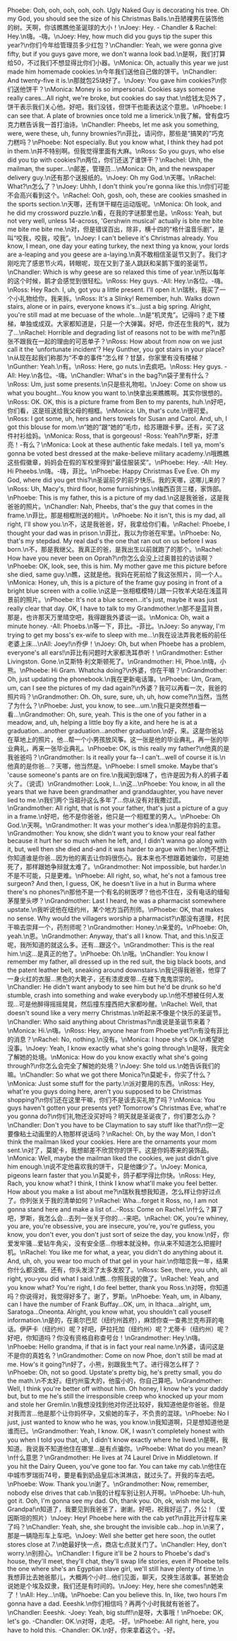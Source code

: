 Phoebe: Ooh, ooh, ooh, ooh, ooh. Ugly Naked Guy is decorating his tree. Oh my God, you should see the size of his Christmas Balls.\n丑陋裸男在装饰他的树。天啊，你该瞧瞧他圣诞球的大小！\nJoey: Hey. - Chandler & Rachel: Hey.\n嗨。-嗨。\nJoey: Hey, how much did you guys tip the super this year?\n你们今年给管理员多少红包？\nChandler: Yeah, we were gonna give fifty, but if you guys gave more, we don't wanna look bad.\n是啊，我们打算给50，不过我们不想显得比你们小器。\nMonica: Oh, actually this year we just made him homemade cookies.\n今年我们送他自己做的饼干。\nChandler: And twenty-five it is.\n那就包25块好了。\nJoey: You gave him cookies?\n你们送他饼干？\nMonica: Money is so impersonal. Cookies says someone really cares...All right, we're broke, but cookies do say that.\n给钱太见外了，饼干表示我们关心他。好吧，我们没钱，但饼干也能表达这个意思。\nPhoebe: I can see that. A plate of brownies once told me a limerick.\n我了解。曾有盘巧克力糕告诉我一首打油诗。\nChandler: Pheebs, let me ask you something, were, were these, uh, funny brownies?\n菲比，请问你，那些是“搞笑的”巧克力糕吗？\nPhoebe: Not especially. But you know what, I think they had pot in them.\n并不特别啊。但我觉得里面有大麻。\nRoss: So you guys, who else did you tip with cookies?\n两位，你们还送了谁饼干？\nRachel: Uhh, the mailman, the super...\n邮差，管理员…\nMonica: Oh, and the newspaper delivery guy.\n还有那个送报纸的。\nJoey: Oh my God.\n天哪。\nRachel: What?\n怎么了？\nJoey: Uhhh, I don't think you're gonna like this.\n你们可能不会高兴看到这个。\nRachel: Ooh, gosh, ooh, these are cookies smashed in the sports section.\n天哪，还有饼干糊在运动版呢。\nMonica: Oh look, and he did my crossword puzzle.\n看，在我的字谜那里也是。\nRoss: Yeah, but not very well, unless 14-across, 'Gershwin musical' actually is bite me bite me bite me bite me.\n对，但是错误百出，除非，横十四的“格什温音乐剧”，是叫“咬我，咬我，咬我”。\nJoey: I can't believe it's Christmas already. You know, I mean, one day your eating turkey, the next thing ya know, your lords are a-leaping and you geese are a-laying.\n真不敢相信圣诞节又到了。我们才刚吃完了感恩节火鸡，转眼呢，现在又到了圣人跳跃和呆鹅下蛋的圣诞节。\nChandler: Which is why geese are so relaxed this time of year.\n所以每年的这个时候，鹅才会感觉到很轻松。\nRoss: Hey guys. -All: Hey.\n各位。-嗨。\nRoss: Hey Rach. I, uh, got you a little present. I'll open it.\n瑞秋，我买了一个小礼物给你，我来拆。\nRoss: It's a Slinky! Remember, huh. Walks down stairs, alone or in pairs, everyone knows it's...just a big spring. Alright, you're still mad at me becuase of the whole...\n是“机灵鬼”。记得吗？走下楼梯，单独或成双。大家都知道是，只是一个大弹簧。好吧，你还在生我的气，就为了...\nRachel: Horrible and degrading list of reasons not to be with me?\n那张不跟我在一起的理由的可恶单子？\nRoss: How about from now on we just call it the 'unfortunate incident'? Hey Gunther, you got stairs in your place?\n从现在起我们称那为“不幸的事件”怎么样？甘瑟，你家里有没有楼梯？\nGunther: Yeah.\n有。\nRoss: Here, go nuts.\n去疯吧。\nRoss: Hey guys. -All: Hey.\n各位。-嗨。\nChandler: What's in the bag?\n袋子里有什么？\nRoss: Um, just some presents.\n只是些礼物啦。\nJoey: Come on show us what you bought...You know you want to.\n快拿出来瞧瞧啊。其实你很想的。\nRoss: OK. OK, this is a picture frame from Ben to my parents, huh.\n好吧，你们看，这是班送给我父母的相框。\nMonica: Uh, that's cute.\n很可爱。\nRoss: I got some, uh, hers and hers towels for Susan and Carol. And, uh, I got this blouse for mom.\n“她的”跟“她的”毛巾，给苏珊跟卡萝。还有，买了这件衬衫给妈。\nMonica: Ross, that is gorgeous! -Ross: Yeah?\n罗斯，好漂亮！-有么？\nMonica: Look at these authentic fake medals. I tell ya, mom's gonna be voted best dressed at the make-believe military academy.\n哦瞧瞧这些假徽章，妈妈会在假的军校里得到“最佳服装奖”。\nPhoebe: Hey. -All: Hey. Hi Pheebs.\n嗨。-嗨，菲比。\nPhoebe: Happy Christmas Eve Eve. Oh my God, where did you get this?\n圣诞前夕的前夕快乐。我的天哪，这哪儿来的？\nRoss: Uh, Macy's, third floor, home furnishings.\n梅西百货三楼，家饰部。\nPhoebe: This is my father, this is a picture of my dad.\n这是我爸爸，这是我爸爸的照片。\nChandler: Nah, Pheebs, that's the guy that comes in the frame.\n菲比，那是相框附送的相片。\nPhoebe: No it isn't, this is my dad, all right, I'll show you.\n不，这是我爸爸，好，我拿给你们看。\nRachel: Phoebe, I thought your dad was in prison.\n菲比，我以为你爸在牢里。\nPhoebe: No, that's my stepdad. My real dad's the one that ran out on us before I was born.\n不，那是我继父。我真正的爸，是我出生以前就跑了的那个。\nRachel: How have you never been on Oprah?\n你怎么会没上过奥普拉的访谈啊？\nPhoebe: OK, look, see, this is him. My mother gave me this picture before she died, same guy.\n瞧，这就是他。我妈在死前给了我这张照片，同一个人。\nMonica: Honey, uh, this is a picture of the frame guy posing in front of a bright blue screen with a collie.\n这是一张相框模特儿跟一只牧羊犬站在浅蓝背景前的照片。\nPhoebe: It's not a blue screen...it's just, maybe it was just really clear that day. OK, I have to talk to my Grandmother.\n那不是蓝背景，那是，也许那天万里晴空吧，我得跟我外婆谈一谈。\nMonica: Oh, wait a minute honey. -All: Phoebs.\n等一下，菲比。-菲比。\nJoey: So anyway, I'm trying to get my boss's ex-wife to sleep with me...\n我在设法弄我老板的前任老婆上床...\nAll: Joey!\n乔伊！\nJoey: Oh, but when Phoebe has a problem, everyone's all ears!\n菲比有问题时大家都洗耳恭听！\nGrandmother: Esther Livingston. Gone.\n艾斯特·利文斯顿死了。\nGrandmother: Hi, Phoe.\n嗨，小熊。\nPhoebe: Hi Gram. Whatcha doing?\n外婆，你在干嘛？\nGrandmother: Oh, just updating the phonebook.\n我在更新电话簿。\nPhoebe: Um, Gram, um, can I see the pictures of my dad again?\n外婆？我可以再看一次，我爸的照片吗？\nGrandmother: Oh. Oh, sure, sure, uh, uh, how come?\n当然，当然了为什么？\nPhoebe: Just, you know, to see...um.\n我只是突然想看一看...\nGrandmother: Oh, sure, yeah. This is the one of you father in a meadow, and, uh, helping a little boy fly a kite, and here he is at a graduation...another graduation...another graduation.\n好，来。这是你爸站在草地上的照片，他…帮一个小男孩放风筝。这一张是他的毕业典礼，再一张的毕业典礼，再来一张毕业典礼。\nPhoebe: OK, is this really my father?\n他真的是我爸爸吗？\nGrandmother: Is it really your fa--I can't...well of course it is.\n他真的是你爸…？天哪，他当然是。\nPhoebe: I smell smoke. Maybe that's 'cause someone's pants are on fire.\n我闻到烟味了，也许是因为有人的裤子着火了。（说谎）\nGrandmother: Look, I...\n这...\nPhoebe: You know, in all the years that we have been grandmather and granddaughter, you have never lied to me.\n我们两个当祖孙这么多年了…你从没有对我撒过谎。\nGrandmother: All right, that is not your father, that's just a picture of a guy in a frame.\n好吧，他不是你爸爸，他只是一个相框里的男人。\nPhoebe: Oh God.\n天啊。\nGrandmother: It was your mother's idea.\n那是你妈的主意。\nGrandmother: You know, she didn't want you to know your real father because it hurt her so much when he left, and, I didn't wanna go along with it, but, well then she died and-and it was harder to argue with her.\n她不想让你知道谁是你爸…因为他的离去让你妈很伤心。我本来也不想跟着她骗你，可是她死了，那样跟她争辩就太难了。\nGrandmother: Not impossible, but harder.\n不是不可能，只是更难。\nPhoebe: All right, so, what, he's not a famous tree surgeon? And then, I guess, OK, he doesn't live in a hut in Burma where there's no phones?\n那他不是一个有名的树医啰？他也不住在，没有电话的缅甸茅屋里头啰？\nGrandmother: Last I heard, he was a pharmacist somewhere upstate.\n我听说他在纽约州，某个地方当药剂师。\nPhoebe: OK, that makes no sense. Why would the villagers worship a pharmacist?\n那没有道理，村民干嘛去崇拜一个，药剂师呢？\nGrandmother: Honey.\n亲爱的。\nPhoebe: Oh, yeah.\n恩。\nGrandmother: Anyway, that's all I know. That, and this.\n反正呢，我所知道的就这么多。还有…跟这个。\nGrandmother: This is the real him.\n这…是真正的他了。\nPhoebe: Oh.\n哦。\nChandler: You know I remember my father, all dressed up in the red suit, the big black boots, and the patent leather belt, sneaking around downstairs.\n我记得我爸爸，他穿了一身火红的衣服…黑色的大靴子，还有漆皮皮带…在楼下鬼鬼崇崇的。\nChandler: He didn't want anybody to see him but he'd be drunk so he'd stumble, crash into something and wake everybody up.\n他不想被任何人发现…可是他醉得摇摇晃晃，然后撞东撞西把大家都吵醒。\nRachel: Well, that doesn't sound like a very merry Christmas.\n听起来不像是个快乐的圣诞节。\nChandler: Who said anything about Christmas?\n谁说是圣诞节来着？\nMonica: Hi.\n嗨。\nRoss: Hey, anyone hear from Phoebe yet?\n有没有菲比的消息？\nRachel: No, nothing.\n没有。\nMonica: I hope she's OK.\n希望她没事。\nJoey: Yeah, I know exactly what she's going through.\n是呀，我完全了解她的处境。\nMonica: How do you know exactly what she's going through?\n你怎么会完全了解她的处境？\nJoey: She told us.\n她告诉我们的嘛。\nChandler: So what we got there Monica?\n莫妮卡，你买了什么？\nMonica: Just some stuff for the party.\n派对要用的东西。\nRoss: Hey, what're you guys doing here, aren't you supposed to be Christmas shopping?\n你们还在这里干嘛，你们不是该去买礼物了吗？\nMonica: You guys haven't gotten your presents yet? Tomorrow's Christmas Eve, what're you gonna do?\n你们礼物还没买好吗？明天就是圣诞夜了，你们要怎么办？\nChandler: Don't you have to be Claymation to say stuff like that?\n你一定要像粘土动画里的人物那样说话吗？\nRachel: Oh, by the way Mon, I don't think the mailman liked your cookies. Here are the ornaments your mom sent.\n对了，莫妮卡，我想邮差不欣赏你的饼干。这是你妈寄来的装饰品。\nMonica: Well, maybe the mailman liked the cookies, we just didn't give him enough.\n说不定他喜欢我的饼干，只是他嫌少了。\nJoey: Monica, pigeons learn faster that you.\n莫妮卡，鸽子都学得比你快。\nRoss: Hey, Rach, you know what? I think, I think I know what'll make you feel better. How about you make a list about me?\n瑞秋我想我知道，怎么样让你好过点了。你列张关于我的清单如何？\nRachel: Wha...forget it Ross, no, I am not gonna stand here and make a list of...-Ross: Come on Rachel.\n什么？算了吧，罗斯，我怎么会…去列一张关于你的…-来吧。\nRachel: OK, you're whiney, you are, you're obsessive, you are insecure, you're, you're gutless, you know, you don't ever, you don't just sort of seize the day, you know.\n好，你爱发牢骚…爱钻牛角尖，没有安全感…你根本就没种。你从来不知道怎么把握时机。\nRachel: You like me for what, a year, you didn't do anything about it. And, uh, oh, you wear too much of that gel in your hair.\n你暗恋我一年，结果你什么都没做。还有，你头发涂了太多发胶了。\nRoss: See, there, you uhh, all right, you-you did what I said.\n瞧…你照我说的做了。\nRachel: Yeah, and you know what? You're right, I do feel better, thank you Ross.\n对呀，你知道吗？你说得对，我觉得好多了。谢了，罗斯。\nPhoebe: Yeah, um, in Albany, can I have the number of Frank Buffay...OK, um, in Ithaca...alright, um, Saratoga...Oneonta. Alright, you know what, you shouldn't call youself information.\n是的，在奥尔巴尼（纽约州首府），麻烦你查一查弗兰克布菲的电话。伊萨卡（纽约州）呢？好吧，萨拉托加（纽约州）呢？尤蒂卡（纽约州）呢？好吧，你知道吗？你没有资格自称查号台！\nGrandmother: Hey.\n嗨。\nPhoebe: Hello grandma, if that is in fact your real name.\n外婆，请问这是不是你的真姓名？\nGrandmother: Come on now Phoe, don't still be mad at me. How's it going?\n好了，小熊，别跟我生气了。进行得怎么样了？\nPhoebe: Oh, not so good. Upstate's pretty big, he's pretty small, you do the math.\n不太好。纽约州蛮大的，他蛮小的，你自己算吧。\nGrandmother: Well, I think you're better off without him. Oh honey, I know he's your daddy but, but to me he's still the irresponsible creep who knocked up your mom and stole her Gremlin.\n我想没找到他对你还比较好，我知道他是你爸爸。但是对我而言…他是那个让你妈怀孕，又偷她的车子，不负责的混球。\nPhoebe: No I just, just wanted to know who he was, you know.\n我知道啊，只是想知道他是谁而已。\nGrandmother: Yeah, I know. OK, I wasn't completely honest with you when I told you that, uh, I didn't know exactly where he lived.\n是啊，我知道。我说我不知道他住在哪里…是有点骗你。\nPhoebe: What do you mean?\n什么意思？\nGrandmother: He lives at 74 Laurel Drive in Middletown. If you hit the Dairy Queen, you've gone too far. You can take my cab.\n他住在中城市罗瑞街74号，要是看到奶品皇后冰淇淋店，就过头了。开我的车去吧。\nPhoebe: Wow. Thank you.\n谢了。\nGrandmother: Now, remember, nobody else drives that cab.\n我的计程车别让别人开啊。\nPhoebe: Uh-huh, got it. Ooh, I'm gonna see my dad. Oh, thank you. Oh, ok, wish me luck, Grandpa!\n知道了，我要见到我爸爸了，谢谢。好吧，祝我好运了，外公！（爱因斯坦的照片）\nJoey: Hey! Phoebe here with the cab yet?\n菲比开计程车来了吗？\nChandler: Yeah, she, she brought the invisible cab...hop in.\n来了，那是一辆隐形车上车吧。\nJoey: Well she better get here soon, the outlet stores close at 7.\n她最好快一点，商店七点就关门了。\nChandler: Hey, don't worry.\n别担心。\nChandler: I figure it'll be 2 hours to Phoebe's dad's house, they'll meet, they'll chat, they'll swap life stories, even if Phoebe tells the one where she's an Egyptian slave girl, we'll still have plenty of time.\n我想菲比去她爸那儿，大概两个小时…他们见面，聊天，交换生活故事。甚至她会说她是个埃及奴隶，我们还是有时间的。\nJoey: Hey, here she comes!\n她来了！\nAll: Hey...\n嗨。\nPhoebe: Can you believe this. In, like, two hours I'm gonna have a dad. Eeeshk.\n你们相信吗？再两个小时我就有爸爸了。\nChandler: Eeeshk. -Joey: Yeah, big stuff!\n是呀，大事哦！\nPhoebe: OK, let's go. -Chandler: OK.\n对呀，走吧。-好。\nPhoebe: All right, here, you have to hold this. -Chandler: OK.\n好，你来拿着这个。-好。
        